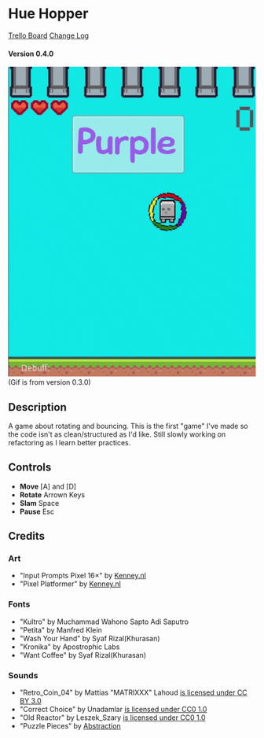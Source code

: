 # Hue Hopper

[Trello Board](https://trello.com/b/aLnKhPKY/hue-hopper)
[Change Log](https://github.com/sugarvoid/hue-hopper/blob/Current/docs/CHANGELOG.md)
#### Version 0.4.0

![](https://github.com/sugarvoid/hue-hopper/blob/Current/docs/hue.gif)
(Gif is from version 0.3.0)

## Description
A game about rotating and bouncing. This is the first "game" I've made so the code isn't as clean/structured as I'd like. Still slowly working on refactoring as I learn better practices.

## Controls 
- **Move** [A] and [D]
- **Rotate** Arrown Keys
- **Slam** Space
- **Pause** Esc

## Credits

### Art

- "Input Prompts Pixel 16×" by [Kenney.nl](https://kenney.itch.io/)
- "Pixel Platformer" by [Kenney.nl](https://kenney.itch.io/)

### Fonts

- "Kultro" by Muchammad Wahono Sapto Adi Saputro
- "Petita" by Manfred Klein
- "Wash Your Hand" by Syaf Rizal(Khurasan)
- "Kronika" by Apostrophic Labs
- "Want Coffee" by Syaf Rizal(Khurasan)

### Sounds

- "Retro_Coin_04" by Mattias "MATRIXXX" Lahoud [is licensed under CC BY 3.0](https://creativecommons.org/licenses/by/3.0/)
- "Correct Choice" by Unadamlar [is licensed under CC0 1.0](https://creativecommons.org/publicdomain/zero/1.0/)
- "Old Reactor" by Leszek_Szary [is licensed under CC0 1.0](https://creativecommons.org/publicdomain/zero/1.0/)
- "Puzzle Pieces" by [Abstraction](http://www.abstractionmusic.com/)
